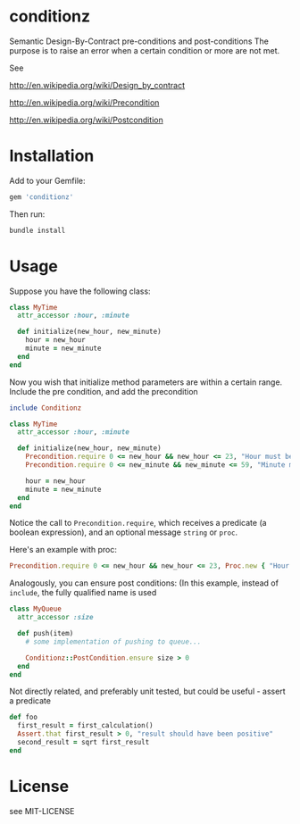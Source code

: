conditionz
===================

Semantic Design-By-Contract pre-conditions and post-conditions
The purpose is to raise an error when a certain condition or more are not met.

See

http://en.wikipedia.org/wiki/Design_by_contract

http://en.wikipedia.org/wiki/Precondition

http://en.wikipedia.org/wiki/Postcondition


# Installation

Add to your Gemfile:

```ruby
gem 'conditionz'
```

Then run:

```ruby
bundle install
```

# Usage

Suppose you have the following class:

```ruby
class MyTime
  attr_accessor :hour, :minute

  def initialize(new_hour, new_minute)
    hour = new_hour
    minute = new_minute
  end
end
```

Now you wish that initialize method parameters are within a certain range.
Include the pre condition, and add the precondition

```ruby
include Conditionz

class MyTime
  attr_accessor :hour, :minute

  def initialize(new_hour, new_minute)
    Precondition.require 0 <= new_hour && new_hour <= 23, "Hour must be between 0 and 23"
    Precondition.require 0 <= new_minute && new_minute <= 59, "Minute must be between 0 and 59"

    hour = new_hour
    minute = new_minute
  end
end
```

Notice the call to ```Precondition.require```, which receives a predicate (a boolean expression),
and an optional message ```string``` or ```proc```.

Here's an example with proc:
```ruby
Precondition.require 0 <= new_hour && new_hour <= 23, Proc.new { "Hour must be between 0 and 23 but got #{new_hour}" }
```

Analogously, you can ensure post conditions:
(In this example, instead of ```include```, the fully qualified name is used

```ruby
class MyQueue
  attr_accessor :size

  def push(item)
    # some implementation of pushing to queue...

    Conditionz::PostCondition.ensure size > 0
  end
end
```


Not directly related, and preferably unit tested, but could be useful - assert a predicate

```ruby
def foo
  first_result = first_calculation()
  Assert.that first_result > 0, "result should have been positive"
  second_result = sqrt first_result
end
```

# License

see MIT-LICENSE